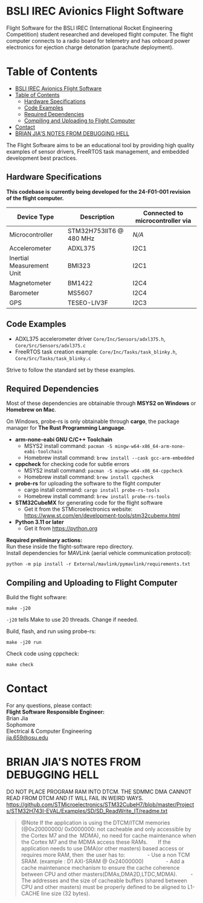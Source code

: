 # BSLI IREC Avionics Flight Software

Flight Software for the BSLI IREC (International Rocket Engineering Competition) student researched and developed flight computer.
The flight computer connects to a radio board for telemetry and has onboard power electronics for ejection charge detonation (parachute deployment). 

# Table of Contents

- [BSLI IREC Avionics Flight Software](#bsli-irec-avionics-flight-software)
- [Table of Contents](#table-of-contents)
  - [Hardware Specifications](#hardware-specifications)
  - [Code Examples](#code-examples)
  - [Required Dependencies](#required-dependencies)
  - [Compiling and Uploading to Flight Computer](#compiling-and-uploading-to-flight-computer)
- [Contact](#contact)
- [BRIAN JIA'S NOTES FROM DEBUGGING HELL](#brian-jias-notes-from-debugging-hell)

The Flight Software aims to be an educational tool by providing high quality examples of sensor drivers, FreeRTOS task management, and embedded development best practices.

## Hardware Specifications
**This codebase is currently being developed for the 24-F01-001 revision of the flight computer.** 

| Device Type               | Description             | Connected to microcontroller via |
| ------------------------- | ----------------------- | -------------------------------- |
| Microcontroller           | STM32H753IIT6 @ 480 MHz | *N/A*                            |
| Accelerometer             | ADXL375                 | I2C1                             |
| Inertial Measurement Unit | BMI323                  | I2C1                             |
| Magnetometer              | BM1422                  | I2C4                             |
| Barometer                 | MS5607                  | I2C4                             |
| GPS                       | TESEO-LIV3F             | I2C3                             |

## Code Examples
* ADXL375 accelerometer driver `Core/Inc/Sensors/adxl375.h`, `Core/Src/Sensors/adxl375.c`
* FreeRTOS task creation example: `Core/Inc/Tasks/task_blinky.h`, `Core/Src/Tasks/task_blinky.c`
  
Strive to follow the standard set by these examples.

## Required Dependencies

Most of these dependencies are obtainable through **MSYS2 on Windows** or **Homebrew on Mac**.

On Windows, probe-rs is only obtainable through **cargo**, the package manager for **The Rust Programming Language**.

- **arm-none-eabi GNU C/C++ Toolchain** 
  - MSYS2 install command: `pacman -S mingw-w64-x86_64-arm-none-eabi-toolchain`
  - Homebrew install command: `brew install --cask gcc-arm-embedded`
- **cppcheck** for checking code for subtle errors
  - MSYS2 install command: `pacman -S mingw-w64-x86_64-cppcheck`
  - Homebrew install command: `brew install cppcheck`
- **probe-rs** for uploading the software to the flight computer
  - cargo install command: `cargo install probe-rs-tools`
  - Homebrew install command: `brew install probe-rs-tools`
- **STM32CubeMX** for generating code for the flight software
  - Get it from the STMicroelectronics website: https://www.st.com/en/development-tools/stm32cubemx.html
- **Python 3.11 or later**
  - Get it from https://python.org 

**Required preliminary actions:**  
Run these inside the flight-software repo directory.  
Install dependencies for MAVLink (aerial vehicle communication protocol):
```
python -m pip install -r External/mavlink/pymavlink/requirements.txt
```

## Compiling and Uploading to Flight Computer

Build the flight software:
```
make -j20
```

`-j20` tells Make to use 20 threads. Change if needed.

Build, flash, and run using probe-rs:
```
make -j20 run
```

Check code using cppcheck:
```
make check
```

# Contact

For any questions, please contact:  
**Flight Software Responsible Engineer:**  
Brian Jia  
Sophomore  
Electrical & Computer Engineering  
jia.659@osu.edu   

# BRIAN JIA'S NOTES FROM DEBUGGING HELL

DO NOT PLACE PROGRAM RAM INTO DTCM. THE SDMMC DMA CANNOT READ FROM DTCM AND IT WILL FAIL IN WEIRD WAYS.  
https://github.com/STMicroelectronics/STM32CubeH7/blob/master/Projects/STM32H743I-EVAL/Examples/SD/SD_ReadWrite_IT/readme.txt

> @Note If the  application is using the DTCM/ITCM memories (@0x20000000/ 0x0000000: not cacheable and only accessible
      by the Cortex M7 and the  MDMA), no need for cache maintenance when the Cortex M7 and the MDMA access these RAMs.
      If the application needs to use DMA(or other masters) based access or requires more RAM, then  the user has to:
              - Use a non TCM SRAM. (example : D1 AXI-SRAM @ 0x24000000)
              - Add a cache maintenance mechanism to ensure the cache coherence between CPU and other masters(DMAs,DMA2D,LTDC,MDMA).
              - The addresses and the size of cacheable buffers (shared between CPU and other masters)
                must be	properly defined to be aligned to L1-CACHE line size (32 bytes). 
```